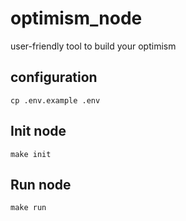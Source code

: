 # optimism_node
user-friendly tool to build your optimism

## configuration
```
cp .env.example .env
```

## Init node
```
make init
```

## Run node
```
make run
```
